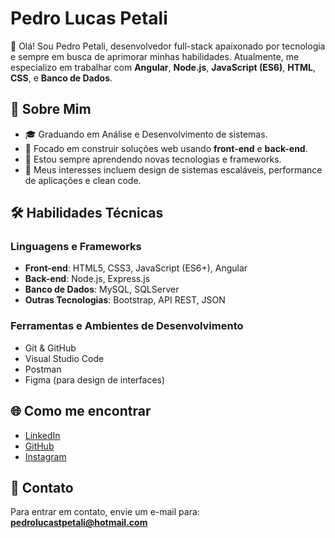 
# Pedro Lucas Petali

👋 Olá! Sou Pedro Petali, desenvolvedor full-stack apaixonado por tecnologia e sempre em busca de aprimorar minhas habilidades. Atualmente, me especializo em trabalhar com **Angular**, **Node.js**, **JavaScript (ES6)**, **HTML**, **CSS**, e **Banco de Dados**.

## 🚀 Sobre Mim

- 🎓 Graduando em Análise e Desenvolvimento de sistemas.
- 💼 Focado em construir soluções web usando **front-end** e **back-end**.
- 🌱 Estou sempre aprendendo novas tecnologias e frameworks.
- 🎯 Meus interesses incluem design de sistemas escaláveis, performance de aplicações e clean code.

## 🛠️ Habilidades Técnicas

### Linguagens e Frameworks
- **Front-end**: HTML5, CSS3, JavaScript (ES6+), Angular
- **Back-end**: Node.js, Express.js
- **Banco de Dados**: MySQL, SQLServer
- **Outras Tecnologias**: Bootstrap, API REST, JSON

### Ferramentas e Ambientes de Desenvolvimento
- Git & GitHub
- Visual Studio Code
- Postman
- Figma (para design de interfaces)

## 🌐 Como me encontrar

- [LinkedIn](https://www.linkedin.com/in/pedro-petali/)
- [GitHub](https://github.com/pedropetali1)
- [Instagram](https://www.instagram.com/pedrotpetali/)

## 📧 Contato
Para entrar em contato, envie um e-mail para: **pedrolucastpetali@hotmail.com**
